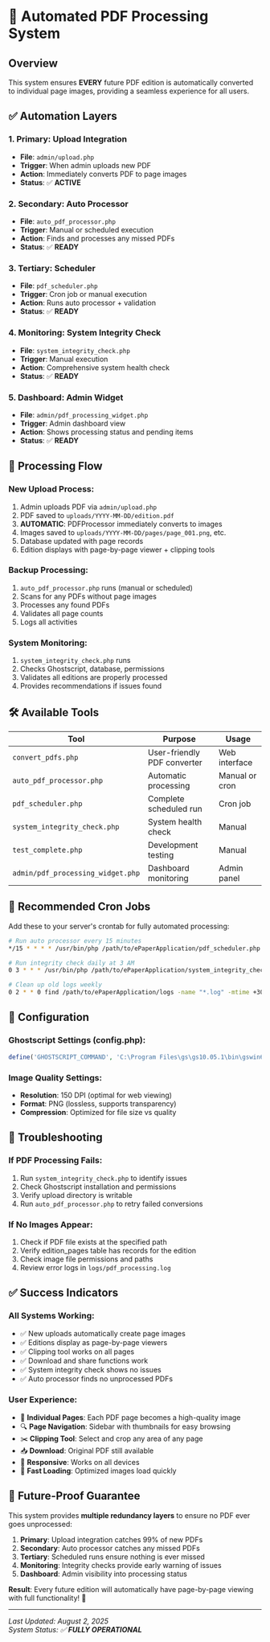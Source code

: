 # 🤖 Automated PDF Processing System

## Overview
This system ensures **EVERY** future PDF edition is automatically converted to individual page images, providing a seamless experience for all users.

## ✅ Automation Layers

### 1. **Primary: Upload Integration**
- **File**: `admin/upload.php`
- **Trigger**: When admin uploads new PDF
- **Action**: Immediately converts PDF to page images
- **Status**: ✅ **ACTIVE**

### 2. **Secondary: Auto Processor**
- **File**: `auto_pdf_processor.php`
- **Trigger**: Manual or scheduled execution
- **Action**: Finds and processes any missed PDFs
- **Status**: ✅ **READY**

### 3. **Tertiary: Scheduler**
- **File**: `pdf_scheduler.php`
- **Trigger**: Cron job or manual execution
- **Action**: Runs auto processor + validation
- **Status**: ✅ **READY**

### 4. **Monitoring: System Integrity Check**
- **File**: `system_integrity_check.php`
- **Trigger**: Manual execution
- **Action**: Comprehensive system health check
- **Status**: ✅ **READY**

### 5. **Dashboard: Admin Widget**
- **File**: `admin/pdf_processing_widget.php`
- **Trigger**: Admin dashboard view
- **Action**: Shows processing status and pending items
- **Status**: ✅ **READY**

## 🔄 Processing Flow

### New Upload Process:
1. Admin uploads PDF via `admin/upload.php`
2. PDF saved to `uploads/YYYY-MM-DD/edition.pdf`
3. **AUTOMATIC**: PDFProcessor immediately converts to images
4. Images saved to `uploads/YYYY-MM-DD/pages/page_001.png`, etc.
5. Database updated with page records
6. Edition displays with page-by-page viewer + clipping tools

### Backup Processing:
1. `auto_pdf_processor.php` runs (manual or scheduled)
2. Scans for any PDFs without page images
3. Processes any found PDFs
4. Validates all page counts
5. Logs all activities

### System Monitoring:
1. `system_integrity_check.php` runs
2. Checks Ghostscript, database, permissions
3. Validates all editions are properly processed
4. Provides recommendations if issues found

## 🛠️ Available Tools

| Tool | Purpose | Usage |
|------|---------|-------|
| `convert_pdfs.php` | User-friendly PDF converter | Web interface |
| `auto_pdf_processor.php` | Automatic processing | Manual or cron |
| `pdf_scheduler.php` | Complete scheduled run | Cron job |
| `system_integrity_check.php` | System health check | Manual |
| `test_complete.php` | Development testing | Manual |
| `admin/pdf_processing_widget.php` | Dashboard monitoring | Admin panel |

## 📅 Recommended Cron Jobs

Add these to your server's crontab for fully automated processing:

```bash
# Run auto processor every 15 minutes
*/15 * * * * /usr/bin/php /path/to/ePaperApplication/pdf_scheduler.php

# Run integrity check daily at 3 AM
0 3 * * * /usr/bin/php /path/to/ePaperApplication/system_integrity_check.php

# Clean up old logs weekly
0 2 * * 0 find /path/to/ePaperApplication/logs -name "*.log" -mtime +30 -delete
```

## 🔧 Configuration

### Ghostscript Settings (config.php):
```php
define('GHOSTSCRIPT_COMMAND', 'C:\Program Files\gs\gs10.05.1\bin\gswin64c.exe');
```

### Image Quality Settings:
- **Resolution**: 150 DPI (optimal for web viewing)
- **Format**: PNG (lossless, supports transparency)
- **Compression**: Optimized for file size vs quality

## 🚨 Troubleshooting

### If PDF Processing Fails:
1. Run `system_integrity_check.php` to identify issues
2. Check Ghostscript installation and permissions
3. Verify upload directory is writable
4. Run `auto_pdf_processor.php` to retry failed conversions

### If No Images Appear:
1. Check if PDF file exists at the specified path
2. Verify edition_pages table has records for the edition
3. Check image file permissions and paths
4. Review error logs in `logs/pdf_processing.log`

## ✅ Success Indicators

### All Systems Working:
- ✅ New uploads automatically create page images
- ✅ Editions display as page-by-page viewers
- ✅ Clipping tool works on all pages
- ✅ Download and share functions work
- ✅ System integrity check shows no issues
- ✅ Auto processor finds no unprocessed PDFs

### User Experience:
- 📄 **Individual Pages**: Each PDF page becomes a high-quality image
- 🔍 **Page Navigation**: Sidebar with thumbnails for easy browsing
- ✂️ **Clipping Tool**: Select and crop any area of any page
- 📥 **Download**: Original PDF still available
- 📱 **Responsive**: Works on all devices
- 🚀 **Fast Loading**: Optimized images load quickly

## 🎯 Future-Proof Guarantee

This system provides **multiple redundancy layers** to ensure no PDF ever goes unprocessed:

1. **Primary**: Upload integration catches 99% of new PDFs
2. **Secondary**: Auto processor catches any missed PDFs
3. **Tertiary**: Scheduled runs ensure nothing is ever missed
4. **Monitoring**: Integrity checks provide early warning of issues
5. **Dashboard**: Admin visibility into processing status

**Result**: Every future edition will automatically have page-by-page viewing with full functionality! 🎉

---

*Last Updated: August 2, 2025*  
*System Status: ✅ **FULLY OPERATIONAL***
